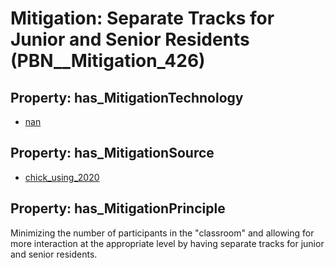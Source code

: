 # Mitigation: __Separate Tracks for Junior and Senior Residents__ (PBN__Mitigation_426)

## Property: has_MitigationTechnology

* [nan](../Technology/PBN__Technology_22)

## Property: has_MitigationSource

* [chick_using_2020](../Article/PBN__Article_11)

## Property: has_MitigationPrinciple

Minimizing the number of participants in the "classroom" and allowing for more interaction at the appropriate level by having separate tracks for junior and senior residents.

